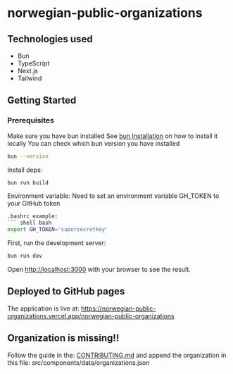# norwegian-public-organizations

## Technologies used
* Bun
* TypeScript
* Next.js
* Tailwind

## Getting Started
### Prerequisites
Make sure you have bun installed
See [bun Installation](https://bun.sh/docs/installation) on how to install it locally
You can check which bun version you have installed
```bash
bun --version
```

Install deps:
```bash
bun run build
```

Environment variable:
Need to set an environment variable
GH_TOKEN to your GitHub token
```bash
.bashrc example:
``` shell bash
export GH_TOKEN='supersecretkey'
```

First, run the development server:
```bash
bun run dev
```

Open [http://localhost:3000](http://localhost:3000) with your browser to see the result.

## Deployed to GitHub pages
The application is live at: https://norwegian-public-organizations.vercel.app/norwegian-public-organizations

## Organization is missing!!
Follow the guide in the: [CONTRIBUTING.md](CONTRIBUTING.md)
and append the organization in this file:  src/components/data/organizations.json
